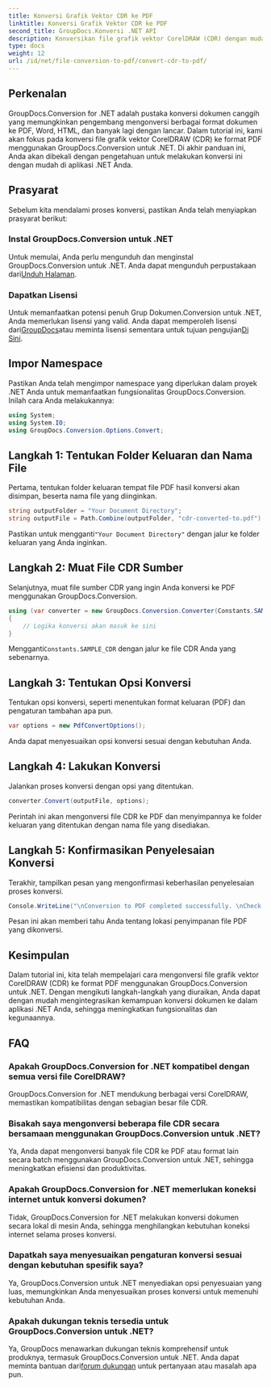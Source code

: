 ```yaml
---
title: Konversi Grafik Vektor CDR ke PDF
linktitle: Konversi Grafik Vektor CDR ke PDF
second_title: GroupDocs.Konversi .NET API
description: Konversikan file grafik vektor CorelDRAW (CDR) dengan mudah ke format PDF menggunakan GroupDocs.Conversion untuk .NET. Sederhanakan proses konversi dokumen Anda.
type: docs
weight: 12
url: /id/net/file-conversion-to-pdf/convert-cdr-to-pdf/
---
```

## Perkenalan
GroupDocs.Conversion for .NET adalah pustaka konversi dokumen canggih yang memungkinkan pengembang mengonversi berbagai format dokumen ke PDF, Word, HTML, dan banyak lagi dengan lancar. Dalam tutorial ini, kami akan fokus pada konversi file grafik vektor CorelDRAW (CDR) ke format PDF menggunakan GroupDocs.Conversion untuk .NET. Di akhir panduan ini, Anda akan dibekali dengan pengetahuan untuk melakukan konversi ini dengan mudah di aplikasi .NET Anda.
## Prasyarat
Sebelum kita mendalami proses konversi, pastikan Anda telah menyiapkan prasyarat berikut:
### Instal GroupDocs.Conversion untuk .NET
 Untuk memulai, Anda perlu mengunduh dan menginstal GroupDocs.Conversion untuk .NET. Anda dapat mengunduh perpustakaan dari[Unduh Halaman](https://releases.groupdocs.com/conversion/net/).
### Dapatkan Lisensi
 Untuk memanfaatkan potensi penuh Grup Dokumen.Conversion untuk .NET, Anda memerlukan lisensi yang valid. Anda dapat memperoleh lisensi dari[GroupDocs](https://purchase.groupdocs.com/buy)atau meminta lisensi sementara untuk tujuan pengujian[Di Sini](https://purchase.groupdocs.com/temporary-license/).

## Impor Namespace
Pastikan Anda telah mengimpor namespace yang diperlukan dalam proyek .NET Anda untuk memanfaatkan fungsionalitas GroupDocs.Conversion. Inilah cara Anda melakukannya:
```csharp
using System;
using System.IO;
using GroupDocs.Conversion.Options.Convert;
```
## Langkah 1: Tentukan Folder Keluaran dan Nama File
Pertama, tentukan folder keluaran tempat file PDF hasil konversi akan disimpan, beserta nama file yang diinginkan.
```csharp
string outputFolder = "Your Document Directory";
string outputFile = Path.Combine(outputFolder, "cdr-converted-to.pdf");
```
Pastikan untuk mengganti`"Your Document Directory"` dengan jalur ke folder keluaran yang Anda inginkan.
## Langkah 2: Muat File CDR Sumber
Selanjutnya, muat file sumber CDR yang ingin Anda konversi ke PDF menggunakan GroupDocs.Conversion.
```csharp
using (var converter = new GroupDocs.Conversion.Converter(Constants.SAMPLE_CDR))
{
    // Logika konversi akan masuk ke sini
}
```
 Mengganti`Constants.SAMPLE_CDR` dengan jalur ke file CDR Anda yang sebenarnya.
## Langkah 3: Tentukan Opsi Konversi
Tentukan opsi konversi, seperti menentukan format keluaran (PDF) dan pengaturan tambahan apa pun.
```csharp
var options = new PdfConvertOptions();
```
Anda dapat menyesuaikan opsi konversi sesuai dengan kebutuhan Anda.
## Langkah 4: Lakukan Konversi
Jalankan proses konversi dengan opsi yang ditentukan.
```csharp
converter.Convert(outputFile, options);
```
Perintah ini akan mengonversi file CDR ke PDF dan menyimpannya ke folder keluaran yang ditentukan dengan nama file yang disediakan.
## Langkah 5: Konfirmasikan Penyelesaian Konversi
Terakhir, tampilkan pesan yang mengonfirmasi keberhasilan penyelesaian proses konversi.
```csharp
Console.WriteLine("\nConversion to PDF completed successfully. \nCheck output in {0}", outputFolder);
```
Pesan ini akan memberi tahu Anda tentang lokasi penyimpanan file PDF yang dikonversi.

## Kesimpulan
Dalam tutorial ini, kita telah mempelajari cara mengonversi file grafik vektor CorelDRAW (CDR) ke format PDF menggunakan GroupDocs.Conversion untuk .NET. Dengan mengikuti langkah-langkah yang diuraikan, Anda dapat dengan mudah mengintegrasikan kemampuan konversi dokumen ke dalam aplikasi .NET Anda, sehingga meningkatkan fungsionalitas dan kegunaannya.
## FAQ
### Apakah GroupDocs.Conversion for .NET kompatibel dengan semua versi file CorelDRAW?
GroupDocs.Conversion for .NET mendukung berbagai versi CorelDRAW, memastikan kompatibilitas dengan sebagian besar file CDR.
### Bisakah saya mengonversi beberapa file CDR secara bersamaan menggunakan GroupDocs.Conversion untuk .NET?
Ya, Anda dapat mengonversi banyak file CDR ke PDF atau format lain secara batch menggunakan GroupDocs.Conversion untuk .NET, sehingga meningkatkan efisiensi dan produktivitas.
### Apakah GroupDocs.Conversion for .NET memerlukan koneksi internet untuk konversi dokumen?
Tidak, GroupDocs.Conversion for .NET melakukan konversi dokumen secara lokal di mesin Anda, sehingga menghilangkan kebutuhan koneksi internet selama proses konversi.
### Dapatkah saya menyesuaikan pengaturan konversi sesuai dengan kebutuhan spesifik saya?
Ya, GroupDocs.Conversion untuk .NET menyediakan opsi penyesuaian yang luas, memungkinkan Anda menyesuaikan proses konversi untuk memenuhi kebutuhan Anda.
### Apakah dukungan teknis tersedia untuk GroupDocs.Conversion untuk .NET?
 Ya, GroupDocs menawarkan dukungan teknis komprehensif untuk produknya, termasuk GroupDocs.Conversion untuk .NET. Anda dapat meminta bantuan dari[forum dukungan](https://forum.groupdocs.com/c/conversion/11) untuk pertanyaan atau masalah apa pun.